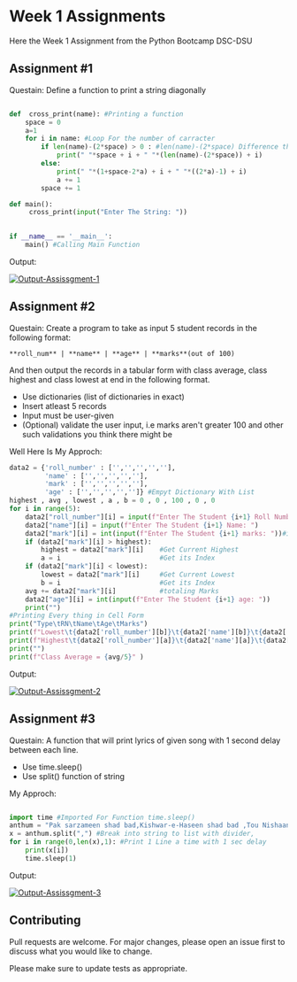 # Week 1 Assignments

Here the Week 1 Assignment from the Python Bootcamp DSC-DSU

## Assignment #1

Questain: Define a function to print a string diagonally

```python

def  cross_print(name): #Printing a function
    space = 0 
    a=1
    for i in name: #Loop For the number of carracter
        if len(name)-(2*space) > 0 : #len(name)-(2*space) Difference th String Lenght and Spaces to be add in end
            print(" "*space + i + " "*(len(name)-(2*space)) + i)
        else:
            print(" "*(1+space-2*a) + i + " "*((2*a)-1) + i)
            a += 1
        space += 1

def main():
     cross_print(input("Enter The String: "))
    

if __name__ == '__main__':
	main() #Calling Main Function

```
Output:

<a href="https://imgbb.com/"><img src="https://i.ibb.co/3W38ZkG/Output-Assissgment-1.png" alt="Output-Assissgment-1" border="0"></a>

## Assignment #2

Questain: Create a program to take as input 5 student records in the following format:

```
**roll_num** | **name** | **age** | **marks**(out of 100)
```

And then output the records in a tabular form with class average, class highest and class lowest at end in the following format.

- Use dictionaries (list of dictionaries in exact)
- Insert atleast 5 records
- Input must be user-given
- (Optional) validate the user input, i.e marks aren't greater 100 and other such validations you think there might be

Well Here Is My Approch:
```python
data2 = {'roll_number' : ['','','','',''],
         'name' : ['','','','',''],
         'mark' : ['','','','',''],
         'age' : ['','','','','']} #Empyt Dictionary With List 
highest , avg , lowest , a , b = 0 , 0 , 100 , 0 , 0
for i in range(5):
    data2["roll_number"][i] = input(f"Enter The Student {i+1} Roll Number: ")
    data2["name"][i] = input(f"Enter The Student {i+1} Name: ")
    data2["mark"][i] = int(input(f"Enter The Student {i+1} marks: "))#inputs for list
    if (data2["mark"][i] > highest):
        highest = data2["mark"][i]    #Get Current Highest
        a = i                         #Get its Index
    if (data2["mark"][i] < lowest):
        lowest = data2["mark"][i]     #Get Current Lowest
        b = i                         #Get its Index
    avg += data2["mark"][i]           #totaling Marks
    data2["age"][i] = int(input(f"Enter The Student {i+1} age: "))
    print("")
#Printing Every thing in Cell Form
print("Type\tRN\tName\tAge\tMarks")
print(f"Lowest\t{data2['roll_number'][b]}\t{data2['name'][b]}\t{data2['age'][b]}\t{data2['mark'][b]}")
print(f"Highest\t{data2['roll_number'][a]}\t{data2['name'][a]}\t{data2['age'][a]}\t{data2['mark'][a]}")
print("")
print(f"Class Average = {avg/5}" )

```
Output:

<a href="https://imgbb.com/"><img src="https://i.ibb.co/gDDjYhy/Output-Assissgment-2.png" alt="Output-Assissgment-2" border="0"></a>

## Assignment #3

Questain: A function that will print lyrics of given song with 1 second delay between each line.

   - Use time.sleep()
   - Use split() function of string

My Approch:

```python

import time #Imported For Function time.sleep()
anthum = "Pak sarzameen shad bad,Kishwar-e-Haseen shad bad ,Tou Nishaan-e-Azm-e-aali shan ,Arz-e-Pakistan ,Markaz-e-yaqeen Shad bad,Pak sarzameen ka nizaam Qouwat-e-Akhouwat-e-Awam ,Qaum mulk saltanat ,Painda tabinda bad Shad bad Manzil-e-murad ,Parcham-e-Sitara-o-Hilall ,Rahbar-e-Tarakkeey-o-Kamal ,Tarjuman-e-mazee-shaan-e-Hal Jan-e-Istaqbal ,Saaya-e-Khuda-e-zuljalal" #Saved The whole Anthum in string
x = anthum.split(",") #Break into string to list with divider,
for i in range(0,len(x),1): #Print 1 Line a time with 1 sec delay
    print(x[i])
    time.sleep(1)

```
Output:

<a href="https://imgbb.com/"><img src="https://i.ibb.co/Wz5C3LL/Output-Assissgment-3.png" alt="Output-Assissgment-3" border="0"></a>

## Contributing
Pull requests are welcome. For major changes, please open an issue first to discuss what you would like to change.

Please make sure to update tests as appropriate.

